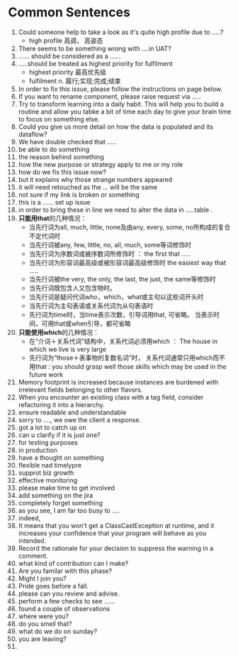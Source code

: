 # Common Sentences

1. Could someone help to take a look as it's quite high profile due to .....?
   * high profile   高调， 高姿态
2. There seems to be something wrong with ....in UAT?
3. ...... should be considered as  a ......
4. .....should be treated as  highest priority for fulfilment
   - highest priority   最高优先级
   - fulfilment   n. 履行;实现;完成;结束
5. In order to fix this issue, please follow the instructions on page below.
6. If you want to rename component, please raise request via .....
7. Try to transform learning into a daily habit. This will help you to build a routine and allow you tabke a bit of time each day to give your brain time to focus on something else.
8. Could you give us more detail on how the data is populated and its dataflow?
9. We have double checked that .....
10. be able to do something
11. the reason behind something
12. how the new purpose or strategy apply to me or my role
13. how do we fix this issue now?
14. but it explains why those strange numbers appeared
15. it will need retouched as the ... will be the same
16. not sure if my link is broken or something
17. this is a ......  set up issue
18. in order to bring these in line we need to alter the data in .....table .
19. **只能用that**的几种情况：
    - 当先行词为all, much, little, none及由any, every, some, no所构成的复合不定代词时
    - 当先行词被any, few, little, no, all, much, some等词修饰时
    - 当先行词为序数词或被序数词所修饰时   ：  the first that .....
    - 当先行词为形容词最高级或被形容词最高级修饰时   the easiest way that .....
    - 当先行词被the very, the only, the last, the just, the same等修饰时
    - 当先行词既包含人又包含物时。
    - 当先行词是疑问代词who，which，what或主句以这些词开头时
    - 当先行词为主句表语或关系代词为从句表语时
    - 先行词为time时，当time表示次数，引导词用that, 可省略。 当表示时间，可用that或when引导，都可省略
20. **只能使用which**的几种情况：
    - 在“介词＋关系代词”结构中，关系代词必须用which   ：   The house in which we live is very large
    - 先行词为“those＋表事物的复数名词”时， 关系代词通常只用which而不用that  :   you should grasp well those skills which may be used in the future work
21. Memory footprint is increased because instances are burdened with irrelevant fields belonging to other flavors.
22. When you encounter an existing class with a tag field, consider refactoring it into a hierarchy.
23. ensure readable and understandable
24. sorry to ...., we owe the client a response.
25. got a lot to catch up on
26. can u clarify if it is just one?
27. for testing purposes
28. in production
29. have a thought on something
30. flexible nad timelypre
31. supprot biz growth
32. effective monitoring
33. please make time to get involved
34. add something on the jira
35. completely forget something
36. as you see, I am far too busy to ....
37. indeed, 
38. It means that you won’t get a ClassCastException at runtime, and it increases your confidence that your program will behave as you intended.
39. Record the rationale for your decision to suppress the warning in a comment.
40. what kind of contribution can I make?
41. Are you familar with this phase?
42. Might I join you?
43. Pride goes before a fall.
44. please can you review and advise.
45. perform a few checks to see ......
46. found a couple of observations
47. where were you?    
48. do you smell that?
49. what do we do on sunday?
50. you are leaving?
51. 

  